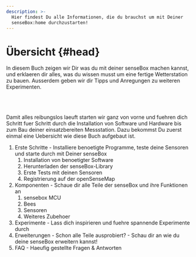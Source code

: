 ```yaml
---
description: >-
  Hier findest Du alle Informationen, die du brauchst um mit Deiner
  senseBox:home durchzustarten!
---
```


# Übersicht {#head}
<div class="description">In diesem Buch zeigen wir Dir was du mit deiner senseBox machen kannst, und erklaeren dir alles, was du wissen musst um eine fertige Wetterstation zu bauen. Ausserdem geben wir dir Tipps und Anregungen zu weiteren Experimenten.</div>

<div class="line">
    <br>
    <br>
    <br>
</div>

Damit alles reibungslos laeuft starten wir ganz von vorne und fuehren dich Schritt fuer Schritt durch die Installation von Software und Hardware bis zum Bau deiner einsatzbereiten Messstation. Dazu bekommst Du zuerst einmal eine Uebersicht wie diese Buch aufgebaut ist.

1. Erste Schritte - Installiere benoetigte Programme, teste deine Sensoren und starte durch mit Deiner senseBox
   1. Installation von benoetigter Software
   2. Herunterladen der senseBox-Library
   3. Erste Tests mit deinen Sensoren
   4. Registrierung auf der openSenseMap
2. Komponenten - Schaue dir alle Teile der senseBox und ihre Funktionen an
   1. sensebox MCU
   2. Bees
   3. Sensoren
   4. Weiteres Zubehoer
3. Experimente - Lass dich inspirieren und fuehre spannende Experimente durch
4. Erweiterungen - Schon alle Teile ausprobiert? - Schau dir an wie du deine senseBox erweitern kannst!
5. FAQ - Haeufig gestellte Fragen & Antworten
